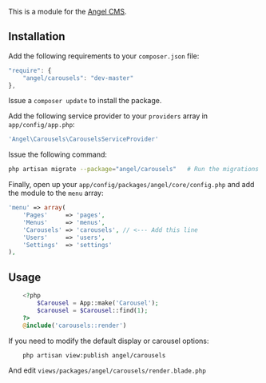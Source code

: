 This is a module for the [Angel CMS](https://github.com/JVMartin/angel).

Installation
------------
Add the following requirements to your `composer.json` file:
```javascript
"require": {
    "angel/carousels": "dev-master"
},
```

Issue a `composer update` to install the package.

Add the following service provider to your `providers` array in `app/config/app.php`:
```php
'Angel\Carousels\CarouselsServiceProvider'
```

Issue the following command:
```bash
php artisan migrate --package="angel/carousels"   # Run the migrations
```

Finally, open up your `app/config/packages/angel/core/config.php` and add the module to the `menu` array:
```php
'menu' => array(
	'Pages'		=> 'pages',
	'Menus'		=> 'menus',
	'Carousels'	=> 'carousels', // <--- Add this line
	'Users'		=> 'users',
	'Settings'	=> 'settings'
),
```

Usage
------------

```php
    <?php
        $Carousel = App::make('Carousel');
        $carousel = $Carousel::find(1);
    ?>
    @include('carousels::render')
```

If you need to modify the default display or carousel options:
```bash
    php artisan view:publish angel/carousels
```

And edit `views/packages/angel/carousels/render.blade.php`